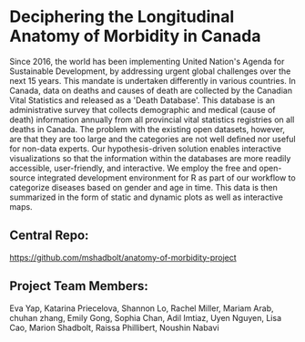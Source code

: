 
# Deciphering the Longitudinal Anatomy of Morbidity in Canada

Since 2016, the world has been implementing United Nation's Agenda for Sustainable Development, by addressing urgent global challenges over the next 15 years. 
This mandate is undertaken differently in various countries. In Canada, data on deaths and causes of death are collected by the Canadian Vital Statistics and released as a 'Death Database'. This database is an administrative survey that collects demographic and medical (cause of death) information annually from all provincial vital statistics registries on all deaths in Canada.
The problem with the existing open datasets, however, are that they are too large and the categories are not well defined nor useful for non-data experts. 
Our hypothesis-driven solution enables interactive visualizations so that the information within the databases are more readily accessible, user-friendly, and interactive. We employ the free and open-source integrated development environment for R as part of our workflow to categorize diseases based on gender and age in time. This data is then summarized in the form of static and dynamic plots as well as interactive maps.  





## Central Repo: 
https://github.com/mshadbolt/anatomy-of-morbidity-project    

## Project Team Members:  
Eva Yap, Katarina Priecelova, Shannon Lo, Rachel Miller, Mariam Arab, chuhan zhang, Emily Gong, Sophia Chan, Adil Imtiaz,  Uyen Nguyen, Lisa Cao, Marion Shadbolt, Raissa Phillibert, Noushin Nabavi




